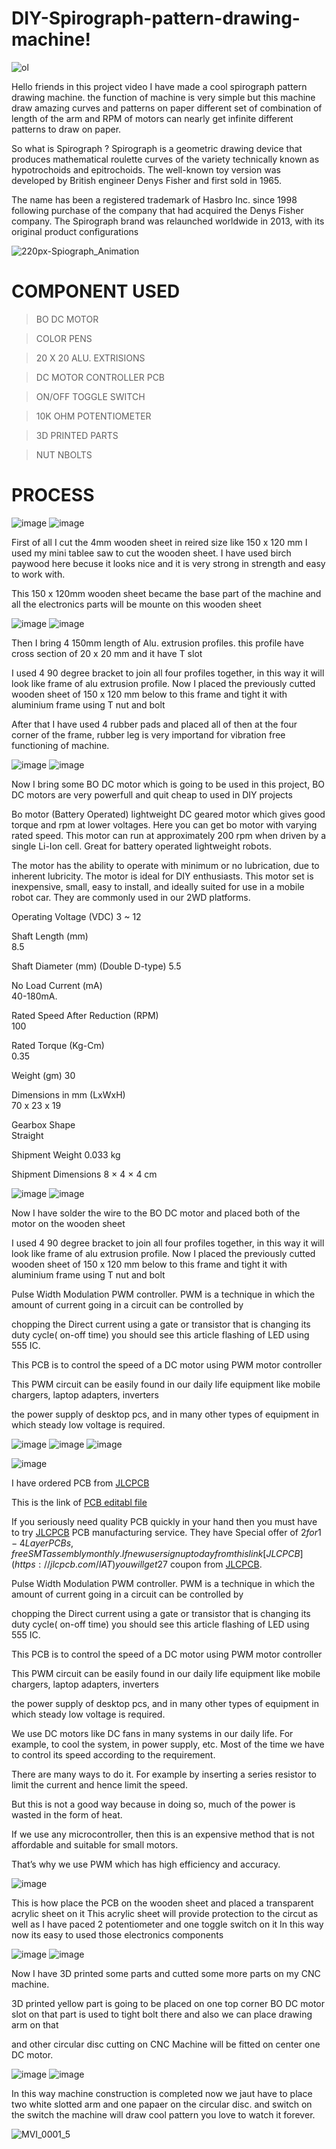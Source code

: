 # DIY-Spirograph-pattern-drawing-machine!

![ol](https://user-images.githubusercontent.com/19898602/147870275-47d878b1-32e7-4b73-94b6-fa7753837486.png)


Hello friends in this project video I have made a cool spirograph pattern drawing machine. the function of machine is very simple but this machine draw amazing curves and patterns on paper different set of combination of length of the arm and RPM of motors can nearly get infinite different patterns to draw on paper.

So what is Spirograph ?
Spirograph is a geometric drawing device that produces mathematical roulette curves of the variety technically known as hypotrochoids and epitrochoids. The well-known toy version was developed by British engineer Denys Fisher and first sold in 1965.

The name has been a registered trademark of Hasbro Inc. since 1998 following purchase of the company that had acquired the Denys Fisher company. The Spirograph brand was relaunched worldwide in 2013, with its original product configurations


![220px-Spiograph_Animation](https://user-images.githubusercontent.com/19898602/147870317-5d99051c-b8fc-4ca5-b345-4c40864a0ab2.gif)


# COMPONENT USED

> BO DC MOTOR


> COLOR PENS


> 20 X 20 ALU. EXTRISIONS


> DC MOTOR CONTROLLER PCB


> ON/OFF TOGGLE SWITCH


> 10K OHM POTENTIOMETER



> 3D PRINTED PARTS 


> NUT NBOLTS



# PROCESS

![image](https://user-images.githubusercontent.com/19898602/147870384-647bec0d-5cef-4e44-a1fd-0aed0c077c8f.png)
![image](https://user-images.githubusercontent.com/19898602/147870389-65b5c651-cac3-4466-9d96-af91e3ce8425.png)


First of all I cut the 4mm wooden sheet in reired size like 150 x 120 mm
I used my mini tablee saw to cut the wooden sheet.
I have used birch paywood here becuse it looks nice and it is very strong in strength and easy to work with.

This 150 x 120mm wooden sheet became the base part of the machine and all the electronics parts will be mounte on this 
wooden sheet

![image](https://user-images.githubusercontent.com/19898602/147870476-d597aed1-c9b1-4f50-bf9f-2fd9e5360d27.png)
![image](https://user-images.githubusercontent.com/19898602/147870492-404ac235-09a0-4a95-b1ae-6c18825e2d5c.png)


Then I bring 4 150mm length of Alu. extrusion profiles. this profile have cross section of 20 x 20 mm and it have T slot

I used 4 90 degree bracket to join all four profiles together, in this way it will look like frame of alu extrusion profile.
Now I placed the previously cutted wooden sheet of 150 x 120 mm below to this frame and tight it with aluminium frame using T nut and bolt

After that I have used 4 rubber pads and placed all of then at the four corner of the frame, rubber leg is very importand for vibration free
functioning of machine.


![image](https://user-images.githubusercontent.com/19898602/147870605-313adeaa-4fc3-45bc-8093-af30a162f764.png)
![image](https://user-images.githubusercontent.com/19898602/147870608-abc229e5-18a3-4afb-9e6f-8ed6533cb5b8.png)


Now I bring some BO DC motor which is going to be used in this project, BO DC motors are very powerfull and quit cheap to used in DIY projects

Bo motor (Battery Operated) lightweight DC geared motor which gives good torque and rpm at lower voltages. Here you can get bo motor with varying rated speed. This motor can run at approximately 200 rpm when driven by a single Li-Ion cell. Great for battery operated lightweight robots.

The motor has the ability to operate with minimum or no lubrication, due to inherent lubricity. The motor is ideal for DIY enthusiasts. This motor set is inexpensive, small, easy to install, and ideally suited for use in a mobile robot car. They are commonly used in our 2WD platforms.

Operating Voltage (VDC)	
3 ~ 12

Shaft Length (mm)	
8.5

Shaft Diameter (mm)	
(Double D-type)
5.5

No Load Current (mA)	
40-180mA.

Rated Speed After Reduction (RPM)	
100

Rated Torque (Kg-Cm)	
0.35

Weight (gm)	
30

Dimensions in mm (LxWxH)	
70 x 23 x 19

Gearbox Shape	
Straight

Shipment Weight	
0.033 kg

Shipment Dimensions	
8 × 4 × 4 cm


![image](https://user-images.githubusercontent.com/19898602/147870674-3ef835c0-d5f0-4792-93df-87c8d605c9c1.png)
![image](https://user-images.githubusercontent.com/19898602/147870686-0dc923f3-46db-4690-a5b3-b5d202feb9cb.png)

Now I have solder the wire to the BO DC motor and placed both of the motor on the wooden sheet

I used 4 90 degree bracket to join all four profiles together, in this way it will look like frame of alu extrusion profile.
Now I placed the previously cutted wooden sheet of 150 x 120 mm below to this frame and tight it with aluminium frame using T nut and bolt



Pulse Width Modulation PWM controller. PWM is a technique in which the amount of current going in a circuit can be controlled by

chopping the Direct current using a gate or transistor that is changing its duty cycle( on-off time) you should see this article flashing of LED using 555 IC.

This PCB is to control the speed of a DC motor using PWM motor controller

This PWM circuit can be easily found in our daily life equipment like mobile chargers, laptop adapters, inverters

the power supply of desktop pcs, and in many other types of equipment in which steady low voltage is required.



![image](https://user-images.githubusercontent.com/19898602/147870730-16657ba9-6439-4c10-882a-90475e91cbce.png)
![image](https://user-images.githubusercontent.com/19898602/147870802-c26f87ce-4659-473b-97ec-e612c21c1d12.png)
![image](https://user-images.githubusercontent.com/19898602/147870816-57f0c5f6-017a-45e7-94c1-313fed5258e5.png)

![image](https://user-images.githubusercontent.com/19898602/147870748-043b5d3a-d311-47f7-b3b1-8723f28ca376.png)


I have ordered PCB from [JLCPCB](https://jlcpcb.com/IAT )

This is the link of [PCB editabl file](https://oshwlab.com/sharmaz747/multipurpose-pcb)

If you seriously need quality PCB quickly in your hand then you must have to try [JLCPCB](https://jlcpcb.com/IAT ) PCB manufacturing service.
They have Special offer of $2 for 1-4 Layer PCBs, free SMT assembly monthly.
If new user signup today from this link [JLCPCB](https://jlcpcb.com/IAT ) you will get 27$ coupon from [JLCPCB](https://jlcpcb.com/IAT ).


Pulse Width Modulation PWM controller. PWM is a technique in which the amount of current going in a circuit can be controlled by

chopping the Direct current using a gate or transistor that is changing its duty cycle( on-off time) you should see this article flashing of LED using 555 IC.

This PCB is to control the speed of a DC motor using PWM motor controller

This PWM circuit can be easily found in our daily life equipment like mobile chargers, laptop adapters, inverters

the power supply of desktop pcs, and in many other types of equipment in which steady low voltage is required.

We use DC motors like DC fans in many systems in our daily life. For example, to cool the system, in power supply, etc. Most of the time we have to control its speed according to the requirement.

There are many ways to do it. For example by inserting a series resistor to limit the current and hence limit the speed.

But this is not a good way because in doing so, much of the power is wasted in the form of heat.

If we use any microcontroller, then this is an expensive method that is not affordable and suitable for small motors.

That’s why we use PWM which has high efficiency and accuracy.


![image](https://user-images.githubusercontent.com/19898602/147870860-f503eea8-0aa8-449f-952b-e6558714ccf6.png)

This is how place the PCB on the wooden sheet and placed a transparent 
acrylic sheet on it
This acrylic sheet will provide protection to the circut
as well as I have paced 2 potentiometer and one toggle switch on it 
In this way now its easy to used those electronics components

![image](https://user-images.githubusercontent.com/19898602/147870926-13faa46f-6468-4f75-b951-a88158704ea7.png)
![image](https://user-images.githubusercontent.com/19898602/147870936-5ffdd945-57b0-4e6f-9f45-025c030f861e.png)


Now I have 3D printed some parts and cutted some more parts on my CNC machine.

3D printed yellow part is going to be placed on one top corner BO DC motor
slot on that part is used to tight bolt there and also we can place drawing arm on that

and other circular disc cutting on CNC Machine will be fitted on center one DC motor.


![image](https://user-images.githubusercontent.com/19898602/147871014-09ad86ec-b153-4d8e-8f76-d33b0f01c8a6.png)
![image](https://user-images.githubusercontent.com/19898602/147871023-32747a5b-1a5b-4489-989b-4359298eb594.png)


In this way machine construction is completed now we jaut have to place two white slotted arm
and one papaer on the circular disc. and switch on the switch the machine will draw cool pattern you love to watch it forever.

![MVI_0001_5](https://user-images.githubusercontent.com/19898602/147871092-a1fe5d1b-ab0f-4cc0-9076-faaa087f565f.gif)








